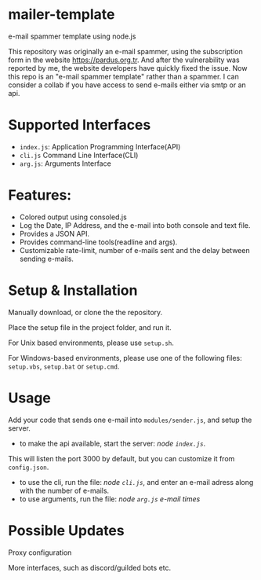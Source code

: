 # mailer-template
e-mail spammer template using node.js


This repository was originally an e-mail spammer, using the subscription form in the website https://pardus.org.tr. And after the vulnerability was reported by me, the website developers have quickly fixed the issue. Now this repo is an "e-mail spammer template" rather than a spammer. I can consider a collab if you have access to send e-mails either via smtp or an api.

# Supported Interfaces
- `index.js`: Application Programming Interface(API)
- `cli.js` Command Line Interface(CLI)
- `arg.js`: Arguments Interface

# Features: 
- Colored output using consoled.js
- Log the Date, IP Address, and the e-mail into both console and text file.
- Provides a JSON API.
- Provides command-line tools(readline and args).
- Customizable rate-limit, number of e-mails sent and the delay between sending e-mails.

# Setup & Installation
Manually download, or clone the the repository. 

Place the setup file in the project folder, and run it.

For Unix based environments, please use `setup.sh`.

For Windows-based environments, please use one of the following files:
`setup.vbs`,
`setup.bat` 
or `setup.cmd`.

# Usage

Add your code that sends one e-mail into `modules/sender.js`, and setup the server.


- to make the api available, start the server: *node `index.js`*. 


This will listen the port 3000 by default, but you can customize it from `config.json`.
- to use the cli, run the file: *node `cli.js`*, and enter an e-mail adress along with the number of e-mails.
- to use arguments, run the file: *node `arg.js` e-mail times*

# Possible Updates

Proxy configuration

More interfaces, such as discord/guilded bots etc.
